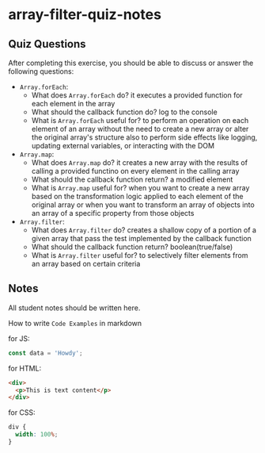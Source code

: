 # array-filter-quiz-notes

## Quiz Questions

After completing this exercise, you should be able to discuss or answer the following questions:

- `Array.forEach`:
  - What does `Array.forEach` do?
    it executes a provided function for each element in the array
  - What should the callback function do?
    log to the console
  - What is `Array.forEach` useful for?
    to perform an operation on each element of an array without the need to create a new array or alter the original array's structure
    also to perform side effects like logging, updating external variables, or interacting with the DOM
- `Array.map`:
  - What does `Array.map` do?
    it creates a new array with the results of calling a provided functino on every element in the calling array
  - What should the callback function return?
    a modified element
  - What is `Array.map` useful for?
    when you want to create a new array based on the transformation logic applied to each element of the original array
    or when you want to transform an array of objects into an array of a specific property from those objects
- `Array.filter`:
  - What does `Array.filter` do?
    creates a shallow copy of a portion of a given array that pass the test implemented by the callback function
  - What should the callback function return?
    boolean(true/false)
  - What is `Array.filter` useful for?
    to selectively filter elements from an array based on certain criteria

## Notes

All student notes should be written here.

How to write `Code Examples` in markdown

for JS:

```javascript
const data = 'Howdy';
```

for HTML:

```html
<div>
  <p>This is text content</p>
</div>
```

for CSS:

```css
div {
  width: 100%;
}
```

